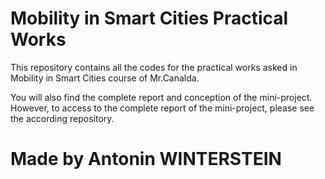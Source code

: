 # Mobility in Smart Cities Practical Works
This repository contains all the codes for the practical works asked in Mobility in Smart Cities course of Mr.Canalda.

You will also find the complete report and conception of the mini-project. However, to access to the complete report of the mini-project, please see the according repository.

# Made by Antonin WINTERSTEIN
